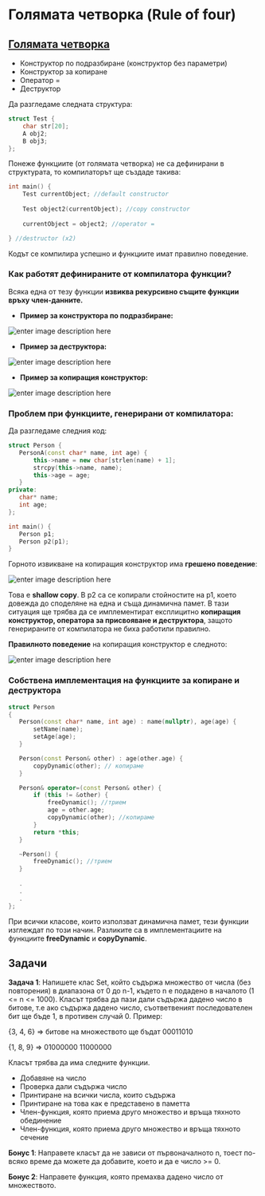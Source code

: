 # **Голямата четворка (Rule of four)**

## [Голямата четворка](https://en.cppreference.com/w/cpp/language/rule_of_three)
 - Конструктор по подразбиране (конструктор без параметри)
 - Конструктор за копиране
 - Оператор =
 - Деструктор
 
Да разгледаме следната структура:
```c++
struct Test {
	char str[20];
	A obj2;
	B obj3;
};
 ```
Понеже функциите (от голямата четворка) не са дефинирани в структурата, то компилаторът ще създаде такива:
```c++
int main() {
	Test currentObject; //default constructor
	 
	Test object2(currentObject); //copy constructor
	 
	currentObject = object2; //operator =

} //destructor (x2)
```
Кодът се компилира успешно и функциите имат правилно поведение.
###  **Как работят дефинираните от компилатора функции?**
Всяка една от тезу функции **извиква рекурсивно същите функции връху член-данните.**

- **Пример за конструктора по подразбиране:**
 
![enter image description here](https://i.ibb.co/s2m8XtC/1.png)
 
- **Пример за деструктора:**

![enter image description here](https://i.ibb.co/kmYSzP7/2.png)

- **Пример за копиращия конструктор:**

![enter image description here](https://i.ibb.co/9Vqk7Mn/3.png)

### **Проблем при функциите, генерирани от компилатора:**

Да разгледаме следния код:

 ```c++
struct Person {
	PersonA(const char* name, int age) {
		this->name = new char[strlen(name) + 1];
		strcpy(this->name, name);
		this->age = age;
	}
private:
	char* name;
	int age;
};

int main() {
	Person p1;
	Person p2(p1);
}
```
Горното извикване на копиращия конструктор има **грешено поведение**:

![enter image description here](https://i.ibb.co/q5rfGBf/Capture.png)


Това е **shallow copy**. В p2 са се копирали стойностите на p1, което довежда до споделяне на една и съща динамична памет.
В тази ситуация ще трябва да се имплементират експлицитно **копиращия конструктор, оператора за присвояване и деструктора**, защото генерираните от компилатора не биха работили правилно.

**Правилното поведение** на копиращия конструктор е следното:

![enter image description here](https://i.ibb.co/XZq5rGT/33.png)

### Собствена имплементация на функциите за копиране и деструктора

 ```c++
struct Person
{
	Person(const char* name, int age) : name(nullptr), age(age) {
		setName(name);
		setAge(age);
	}

	Person(const Person& other) : age(other.age) {	
		copyDynamic(other); // копираме
	}

	Person& operator=(const Person& other) {
		if (this != &other) {
			freeDynamic(); //трием
			age = other.age;
			copyDynamic(other); //копираме
		}
		return *this;
	}

	~Person() {
		freeDynamic(); //трием
	}
	
	.
	.
	.
};
```
При всички класове, които използват динамична памет, тези функции изглеждат по този начин. Разликите са в имплементациите на функциите **freeDynamic** и **copyDynamic**.

## Задачи
**Задача 1**: Напишете клас Set, който съдържа множество от числа (без повторения) в диапазона от 0 до n-1, където n е подадено в началото (1 <= n <= 1000). Класът трябва да пази дали съдържа дадено число в битове, т.е ако съдържа дадено число, съответвеният последователен бит ще бъде 1, в противен случай 0. Пример:

{3, 4, 6} => битове на множеството ще бъдат 00011010

{1, 8, 9} => 01000000 11000000

Класът трябва да има следните функции.

- Добавяне на число
- Проверка дали съдържа число
- Принтиране на всички числа, които съдържа
- Принтиране на това как е представено в паметта
- Член-функция, която приема друго множество и връща тяхното обединение
- Член-функция, която приема друго множество и връща тяхното сечение

**Бонус 1**: Направете класът да не зависи от първоначалното n, тоест по-всяко време да можете да добавите, което и да е число >= 0.

**Бонус 2**: Направете функция, която премахва дадено число от множеството.

